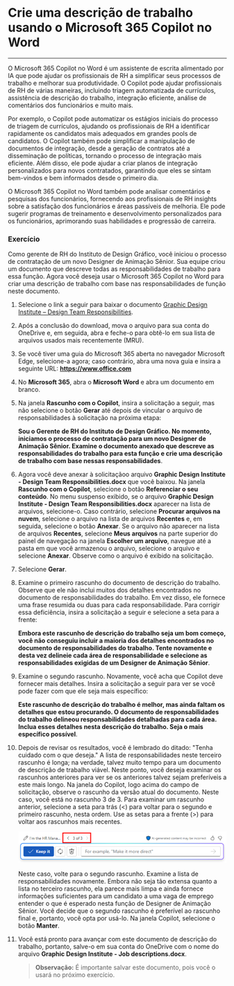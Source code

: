 # Crie uma descrição de trabalho usando o Microsoft 365 Copilot no Word
---
O Microsoft 365 Copilot no Word é um assistente de escrita alimentado por IA que pode ajudar os profissionais de RH a simplificar seus processos de trabalho e melhorar sua produtividade. O Copilot pode ajudar profissionais de RH de várias maneiras, incluindo triagem automatizada de currículos, assistência de descrição do trabalho, integração eficiente, análise de comentários dos funcionários e muito mais.

Por exemplo, o Copilot pode automatizar os estágios iniciais do processo de triagem de currículos, ajudando os profissionais de RH a identificar rapidamente os candidatos mais adequados em grandes pools de candidatos. O Copilot também pode simplificar a manipulação de documentos de integração, desde a geração de contratos até a disseminação de políticas, tornando o processo de integração mais eficiente. Além disso, ele pode ajudar a criar planos de integração personalizados para novos contratados, garantindo que eles se sintam bem-vindos e bem informados desde o primeiro dia.

O Microsoft 365 Copilot no Word também pode analisar comentários e pesquisas dos funcionários, fornecendo aos profissionais de RH insights sobre a satisfação dos funcionários e áreas passíveis de melhoria. Ele pode sugerir programas de treinamento e desenvolvimento personalizados para os funcionários, aprimorando suas habilidades e progressão de carreira.

### Exercício

Como gerente de RH do Instituto de Design Gráfico, você iniciou o processo de contratação de um novo Designer de Animação Sênior. Sua equipe criou um documento que descreve todas as responsabilidades de trabalho para essa função. Agora você deseja usar o Microsoft 365 Copilot no Word para criar uma descrição de trabalho com base nas responsabilidades de função neste documento.

1.  Selecione o link a seguir para baixar o documento [Graphic Design Institute – Design Team Responsibilities](https://go.microsoft.com/fwlink/?linkid=2268824).
2.  Após a conclusão do download, mova o arquivo para sua conta do OneDrive e, em seguida, abra e feche-o para obtê-lo em sua lista de arquivos usados mais recentemente (MRU).
3.  Se você tiver uma guia do Microsoft 365 aberta no navegador Microsoft Edge, selecione-a agora; caso contrário, abra uma nova guia e insira a seguinte URL: **https://www.office.com**
4.  No **Microsoft 365**, abra o **Microsoft Word** e abra um documento em branco.
5.  Na janela **Rascunho com o Copilot**, insira a solicitação a seguir, mas não selecione o botão **Gerar** até depois de vincular o arquivo de responsabilidades à solicitação na próxima etapa:
    
    **Sou o Gerente de RH do Instituto de Design Gráfico. No momento, iniciamos o processo de contratação para um novo Designer de Animação Sênior. Examine o documento anexado que descreve as responsabilidades do trabalho para esta função e crie uma descrição de trabalho com base nessas responsabilidades**.
6.  Agora você deve anexar à solicitaçãoo arquivo **Graphic Design Institute - Design Team Responsibilities.docx** que você baixou. Na janela **Rascunho com o Copilot**, selecione o botão **Referenciar o seu conteúdo**. No menu suspenso exibido, se o arquivo **Graphic Design Institute - Design Team Responsibilities.docx** aparecer na lista de arquivos, selecione-o. Caso contrário, selecione **Procurar arquivos na nuvem**, selecione o arquivo na lista de arquivos **Recentes** e, em seguida, selecione o botão **Anexar**. Se o arquivo não aparecer na lista de arquivos **Recentes**, selecione **Meus arquivos** na parte superior do painel de navegação na janela **Escolher um arquivo**, navegue até a pasta em que você armazenou o arquivo, selecione o arquivo e selecione **Anexar**. Observe como o arquivo é exibido na solicitação.
7.  Selecione **Gerar**.
8.  Examine o primeiro rascunho do documento de descrição do trabalho. Observe que ele não inclui muitos dos detalhes encontrados no documento de responsabilidades do trabalho. Em vez disso, ele fornece uma frase resumida ou duas para cada responsabilidade. Para corrigir essa deficiência, insira a solicitação a seguir e selecione a seta para a frente:
    
    **Embora este rascunho de descrição do trabalho seja um bom começo, você não conseguiu incluir a maioria dos detalhes encontrados no documento de responsabilidades do trabalho. Tente novamente e desta vez delineie cada área de responsabilidade e selecione as responsabilidades exigidas de um Designer de Animação Sênior**.
9.  Examine o segundo rascunho. Novamente, você acha que Copilot deve fornecer mais detalhes. Insira a solicitação a seguir para ver se você pode fazer com que ele seja mais específico:
    
    **Este rascunho de descrição do trabalho é melhor, mas ainda faltam os detalhes que estou procurando. O documento de responsabilidades do trabalho delineou responsabilidades detalhadas para cada área. Inclua esses detalhes nesta descrição do trabalho. Seja o mais específico possível**.
10. Depois de revisar os resultados, você é lembrado do ditado: "Tenha cuidado com o que deseja." A lista de responsabilidades neste terceiro rascunho é longa; na verdade, talvez muito tempo para um documento de descrição de trabalho viável. Neste ponto, você deseja examinar os rascunhos anteriores para ver se os anteriores talvez sejam preferíveis a este mais longo. Na janela do Copilot, logo acima do campo de solicitação, observe o rascunho da versão atual do documento. Neste caso, você está no rascunho 3 de 3. Para examinar um rascunho anterior, selecione a seta para trás (&lt;) para voltar para o segundo e primeiro rascunho, nesta ordem. Use as setas para a frente (&gt;) para voltar aos rascunhos mais recentes.
    
    ![Captura de tela mostrando o intervalo de rascunhos na janela do Microsoft 365 Copilot no Word, com o rascunho atual sendo o rascunho 3 de 3.](../media/copilot-word-drafts-db99d003.png)
    
    
    Neste caso, volte para o segundo rascunho. Examine a lista de responsabilidades novamente. Embora não seja tão extensa quanto a lista no terceiro rascunho, ela parece mais limpa e ainda fornece informações suficientes para um candidato a uma vaga de emprego entender o que é esperado nesta função de Designer de Animação Sênior. Você decide que o segundo rascunho é preferível ao rascunho final e, portanto, você opta por usá-lo. Na janela Copilot, selecione o botão **Manter**.
11. Você está pronto para avançar com este documento de descrição do trabalho, portanto, salve-o em sua conta do OneDrive com o nome do arquivo **Graphic Design Institute - Job descriptions.docx**.

    > **Observação:** É importante salvar este documento, pois você o usará no próximo exercício.
